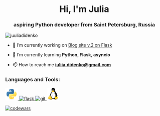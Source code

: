 <h1 align="center">Hi, I'm Julia</h1>
<h3 align="center">aspiring Python developer from Saint Petersburg, Russia</h3>

<p align="left"> <img src="https://komarev.com/ghpvc/?username=juuliadidenko&label=Profile%20views&color=0e75b6&style=flat" alt="juuliadidenko" /> </p>

- 🔭 I’m currently working on [Blog site v.2 on Flask](https://github.com/juuliadidenko/python-project-lvl2)

- 🌱 I’m currently learning **Python, Flask, asyncio**

- 📫 How to reach me **iuliia.didenko@gmail.com**


<h3 align="left">Languages and Tools:</h3>
<p align="left"> <a href="https://www.python.org" target="_blank" rel="noreferrer"> <img src="https://raw.githubusercontent.com/devicons/devicon/master/icons/python/python-original.svg" alt="python" width="40" height="40"/> </a> <a href="https://flask.palletsprojects.com/" target="_blank" rel="noreferrer"> <img src="https://www.vectorlogo.zone/logos/pocoo_flask/pocoo_flask-icon.svg" alt="flask" width="40" height="40"/> </a> <a href="https://git-scm.com/" target="_blank" rel="noreferrer"> <img src="https://www.vectorlogo.zone/logos/git-scm/git-scm-icon.svg" alt="git" width="40" height="40"/> </a> <a href="https://www.linux.org/" target="_blank" rel="noreferrer"> <img src="https://raw.githubusercontent.com/devicons/devicon/master/icons/linux/linux-original.svg" alt="linux" width="40" height="40"/> </a> </p>

[![codewars](https://www.codewars.com/users/julia_didenko/badges/small)](https://www.codewars.com/users/julia_didenko)


